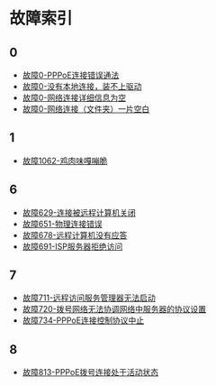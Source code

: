 <!-- TITLE: 联通故障 -->
<!-- SUBTITLE: 联通故障问题索引 -->

# 故障索引

## 0

- [故障0-PPPoE连接错误通法](/article/fault/故障0-pppoe连接错误通法)
- [故障0-没有本地连接，装不上驱动](/article/fault/故障0-没有本地连接，装不上驱动)
- [故障0-网络连接详细信息为空](/article/fault/故障0-网络连接详细信息为空)
- [故障0-网络连接（文件夹）一片空白](/article/fault/故障0-网络连接（文件夹）一片空白)

## 1

- [故障1062-鸡肉味嘎嘣脆](/article/fault/故障1062-鸡肉味嘎嘣脆)

## 6

- [故障629-连接被远程计算机关闭](/article/fault/故障629-连接被远程计算机关闭)
- [故障651-物理连接错误](/article/fault/故障651-物理连接错误)
- [故障678-远程计算机没有应答](/article/fault/故障678-远程计算机没有应答)
- [故障691-ISP服务器拒绝访问](/article/fault/故障691-isp服务器拒绝访问)

## 7

- [故障711-远程访问服务管理器无法启动](/article/fault/故障711-远程访问服务管理器无法启动)
- [故障720-拨号网络无法协调网络中服务器的协议设置](/article/fault/故障720-拨号网络无法协调网络中服务器的协议设置)
- [故障734-PPPoE连接控制协议中止](/article/fault/故障734-pppoe连接控制协议中止)

## 8

- [故障813-PPPoE拨号连接处于活动状态](/article/fault/故障813-pppoe拨号连接处于活动状态)
